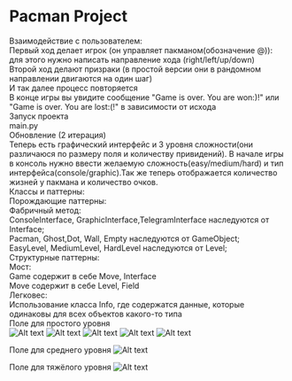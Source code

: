 # Pacman Project

Взаимодействие с пользователем:\
Первый ход делает игрок (он управляет пакманом(обозначение @)):
для этого нужно написать направление хода (right/left/up/down)\
Второй ход делают призраки (в простой версии они в рандомном направлении двигаются на один шаг)\
И так далее процесс повторяется\
В конце игры вы увидите сообщение "Game is over. You are won:)!" или "Game is over. You are lost:(!"
в зависимости от исхода\
Запуск проекта\
main.py\
Обновление (2 итерация)\
Теперь есть графический интерфейс и 3 уровня сложности(они различаюся по размеру поля и количеству привидений). В начале игры в консоль нужно ввести 
желаемую сложность(easy/medium/hard) и тип интерфейса(console/graphic).Так же теперь отображается количество жизней у пакмана и количество очков.\
Классы и паттерны:\
Порождающие паттерны:\
Фабричный метод:\
ConsoleInterface, GraphicInterface,TelegramInterface наследуются от Interface;\
Pacman, Ghost,Dot, Wall, Empty наследуются от GameObject;\
EasyLevel, MediumLevel, HardLevel наследуются от Level;\
Структурные паттерны:\
Мост:\
Game содержит в себе Move, Interface\
Move содержит в себе Level, Field\
Легковес:\
Использование класса Info, где содержатся данные, которые одинаковы для всех объектов какого-то типа\
Поле для простого уровня\
![Alt text](https://github.com/KhristoforovaDasha/MIPT_TP_PROJECT/blob/dev/readme_images/pacman_field.png)
![Alt text](https://github.com/KhristoforovaDasha/MIPT_TP_PROJECT/blob/dev/readme_images/pacman_game.png)
![Alt text](https://github.com/KhristoforovaDasha/MIPT_TP_PROJECT/blob/dev/readme_images/lives_decrease.png)
![Alt text](https://github.com/KhristoforovaDasha/MIPT_TP_PROJECT/blob/dev/readme_images/won.png)
![Alt text](https://github.com/KhristoforovaDasha/MIPT_TP_PROJECT/blob/dev/readme_images/game_over.png)

Поле для среднего уровня
![Alt text](https://github.com/KhristoforovaDasha/MIPT_TP_PROJECT/blob/dev/readme_images/medium.png)

Поле для тяжёлого уровня
![Alt text](https://github.com/KhristoforovaDasha/MIPT_TP_PROJECT/blob/dev/readme_images/hard.png)